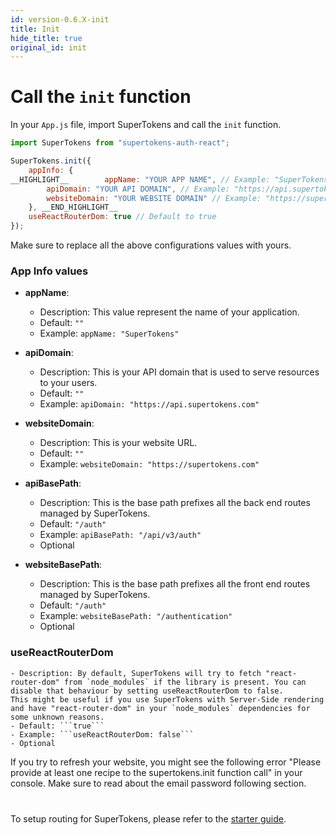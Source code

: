 ```yaml
---
id: version-0.6.X-init
title: Init
hide_title: true
original_id: init
---
```


# Call the `init` function

In your `App.js` file, import SuperTokens and call the `init` function.

```js
import SuperTokens from "supertokens-auth-react";

SuperTokens.init({
 	appInfo: {
__HIGHLIGHT__        appName: "YOUR APP NAME", // Example: "SuperTokens",
        apiDomain: "YOUR API DOMAIN", // Example: "https://api.supertokens.com",
        websiteDomain: "YOUR WEBSITE DOMAIN" // Example: "https://supertokens.com"
	}, __END_HIGHLIGHT__
    useReactRouterDom: true // Default to true
});
```

Make sure to replace all the above configurations values with yours.

### App Info values

- **appName**:
    - Description: This value represent the name of your application.
    - Default: ```""```
    - Example: ```appName: "SuperTokens"```

- **apiDomain**:
    - Description: This is your API domain that is used to serve resources to your users.
    - Default: ```""```
    - Example: ```apiDomain: "https://api.supertokens.com"```

- **websiteDomain**:
    - Description: This is your website URL.
    - Default: ```""```
    - Example: ```websiteDomain: "https://supertokens.com"```

- **apiBasePath**:
    - Description: This is the base path prefixes all the back end routes managed by SuperTokens.
    - Default: ```"/auth"```
    - Example: ```apiBasePath: "/api/v3/auth"```
    - Optional

- **websiteBasePath**: 
    - Description: This is the base path prefixes all the front end routes managed by SuperTokens.
    - Default: ```"/auth"```
    - Example: ```websiteBasePath: "/authentication"```
    - Optional

### useReactRouterDom

    - Description: By default, SuperTokens will try to fetch "react-router-dom" from `node_modules` if the library is present. You can disable that behaviour by setting useReactRouterDom to false.
    This might be useful if you use SuperTokens with Server-Side rendering and have "react-router-dom" in your `node_modules` dependencies for some unknown reasons.
    - Default: ```true```
    - Example: ```useReactRouterDom: false```
    - Optional


<div class="specialNote" style="margin-bottom: 40px">
If you try to refresh your website, you might see the following error "Please provide at least one recipe to the supertokens.init function call" in your console. Make sure to read about the email password following section.
</div>


To setup routing for SuperTokens, please refer to the [starter guide](/docs/emailpassword/quick-setup/frontend#3-setup-routes).
